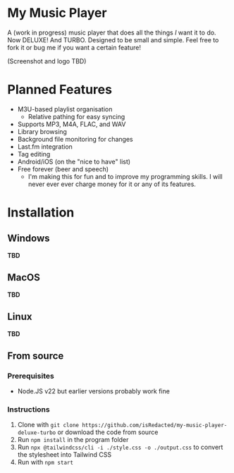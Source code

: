 # My Music Player
A (work in progress) music player that does all the things *I* want it to do. Now DELUXE! And TURBO. Designed to be small and simple. Feel free to fork it or bug me if you want a certain feature!

(Screenshot and logo TBD)

# Planned Features
- M3U-based playlist organisation
  - Relative pathing for easy syncing
- Supports MP3, M4A, FLAC, and WAV
- Library browsing
- Background file monitoring for changes
- Last.fm integration
- Tag editing
- Android/iOS (on the "nice to have" list)
- Free forever (beer and speech)
	- I'm making this for fun and to improve my programming skills. I will never ever ever charge money for it or any of its features.

# Installation
## Windows
**TBD**
## MacOS
**TBD**
## Linux
**TBD**
## From source
### Prerequisites
- Node.JS v22 but earlier versions probably work fine
### Instructions
1. Clone with `git clone https://github.com/isRedacted/my-music-player-deluxe-turbo` or download the code from source
2. Run `npm install` in the program folder
3. Run `npx @tailwindcss/cli -i ./style.css -o ./output.css` to convert the stylesheet into Tailwind CSS
4. Run with `npm start`
